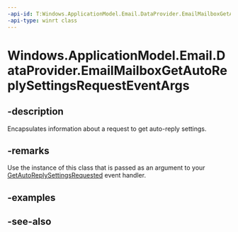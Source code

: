 ```yaml
---
-api-id: T:Windows.ApplicationModel.Email.DataProvider.EmailMailboxGetAutoReplySettingsRequestEventArgs
-api-type: winrt class
---
```


<!-- Class syntax.
public class EmailMailboxGetAutoReplySettingsRequestEventArgs : Windows.ApplicationModel.Email.DataProvider.IEmailMailboxGetAutoReplySettingsRequestEventArgs
-->

# Windows.ApplicationModel.Email.DataProvider.EmailMailboxGetAutoReplySettingsRequestEventArgs

## -description
Encapsulates information about a request to get auto-reply settings.

## -remarks
Use the instance of this class that is passed as an argument to your [GetAutoReplySettingsRequested](emaildataproviderconnection_getautoreplysettingsrequested.md) event handler.

## -examples

## -see-also
